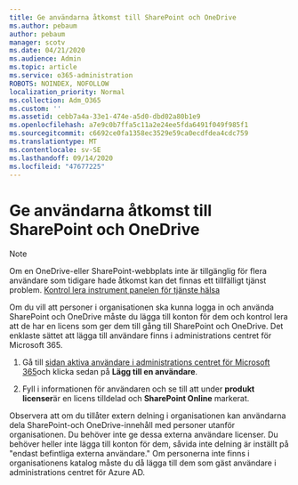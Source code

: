 ```yaml
---
title: Ge användarna åtkomst till SharePoint och OneDrive
ms.author: pebaum
author: pebaum
manager: scotv
ms.date: 04/21/2020
ms.audience: Admin
ms.topic: article
ms.service: o365-administration
ROBOTS: NOINDEX, NOFOLLOW
localization_priority: Normal
ms.collection: Adm_O365
ms.custom: ''
ms.assetid: cebb7a4a-33e1-474e-a5d0-dbd02a80b1e9
ms.openlocfilehash: a7e9c0b7ffa5c11a2e24ee5fda6491f049f985f1
ms.sourcegitcommit: c6692ce0fa1358ec3529e59ca0ecdfdea4cdc759
ms.translationtype: MT
ms.contentlocale: sv-SE
ms.lasthandoff: 09/14/2020
ms.locfileid: "47677225"
---
```

# <a name="give-users-access-to-sharepoint-and-onedrive"></a>Ge användarna åtkomst till SharePoint och OneDrive

> [!NOTE]
> Om en OneDrive-eller SharePoint-webbplats inte är tillgänglig för flera användare som tidigare hade åtkomst kan det finnas ett tillfälligt tjänst problem. [Kontrol lera instrument panelen för tjänste hälsa](https://portal.office.com/adminportal/home#/servicehealth)
  
Om du vill att personer i organisationen ska kunna logga in och använda SharePoint och OneDrive måste du lägga till konton för dem och kontrol lera att de har en licens som ger dem till gång till SharePoint och OneDrive. Det enklaste sättet att lägga till användare finns i administrations centret för Microsoft 365.
  
1. Gå till [sidan aktiva användare i administrations centret för Microsoft 365](https://portal.office.com/adminportal/home#/users)och klicka sedan på **Lägg till en användare**.
    
2. Fyll i informationen för användaren och se till att under **produkt licenser**är en licens tilldelad och **SharePoint Online** markerat. 
    
Observera att om du tillåter extern delning i organisationen kan användarna dela SharePoint-och OneDrive-innehåll med personer utanför organisationen. Du behöver inte ge dessa externa användare licenser. Du behöver heller inte lägga till konton för dem, såvida inte delning är inställt på "endast befintliga externa användare." Om personerna inte finns i organisationens katalog måste du då lägga till dem som gäst användare i administrations centret för Azure AD.
  

